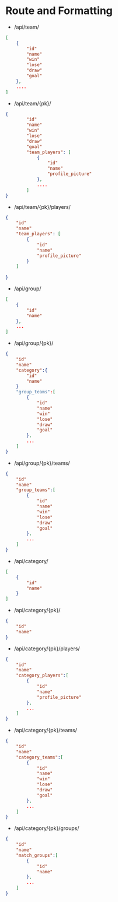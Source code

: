 # Route and Formatting
- /api/team/
```JSON
[
	{
		"id"
		"name"
		"win"
		"lose"
		"draw"
		"goal"
	},
	....
]
```
- /api/team/{pk}/
```JSON
{
		"id"
		"name"
		"win"
		"lose"
		"draw"
		"goal"
		"team_players": [
			{
				"id"
				"name"
				"profile_picture"
			},
			....
		]
}
```
- /api/team/{pk}/players/
```JSON
{
	"id"
	"name"
	"team_players": [
		{
			"id"
			"name"
			"profile_picture"
		}
	]
	
}
```
- /api/group/
```JSON
[
	{
		"id"
		"name"
	},
	...
]
```
- /api/group/{pk}/
```JSON
{
	"id"
	"name"
	"category":{
		"id"
		"name"
	}
	"group_teams":[
		{
			"id"
			"name"
			"win"
			"lose"
			"draw"
			"goal"
		},
		...
	]
}
```
- /api/group/{pk}/teams/
```JSON
{
	"id"
	"name"
	"group_teams":[
		{
			"id"
			"name"
			"win"
			"lose"
			"draw"
			"goal"
		},
		...
	]
}
```
- /api/category/
```JSON
[
	{
		"id"
		"name"
	}
]
```
- /api/category/{pk}/
```JSON
{
	"id"
	"name"
}
```
- /api/category/{pk}/players/
```JSON
{
	"id"
	"name"
	"category_players":[
		{
			"id"
			"name"
			"profile_picture"
		},
		...
	]
}
```
- /api/category/{pk}/teams/
```JSON
{
	"id"
	"name"
	"category_teams":[
		{
			"id"
			"name"
			"win"
			"lose"
			"draw"
			"goal"
		},
		...
	]
}
```
- /api/category/{pk}/groups/
```JSON
{
	"id"
	"name"
	"match_groups":[
		{
			"id"
			"name"
		},
		...
	]
}
```
